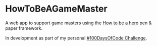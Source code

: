 # HowToBeAGameMaster
A web app to support game masters using the [How to be a hero](https://howtobeahero.de) pen &amp; paper framework.

In development as part of my personal [#100DaysOfCode Challenge](https://github.com/p-friedl/100-days-of-code).
